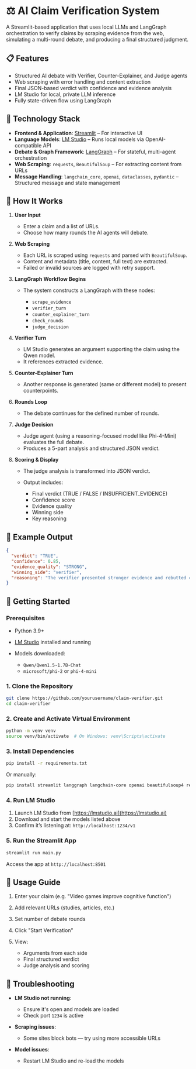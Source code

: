 # ⚖️ AI Claim Verification System

A Streamlit-based application that uses local LLMs and LangGraph orchestration to verify claims by scraping evidence from the web, simulating a multi-round debate, and producing a final structured judgment.

## 📋 Features

* Structured AI debate with Verifier, Counter-Explainer, and Judge agents
* Web scraping with error handling and content extraction
* Final JSON-based verdict with confidence and evidence analysis
* LM Studio for local, private LLM inference
* Fully state-driven flow using LangGraph

## 🔧 Technology Stack

* **Frontend & Application**: [Streamlit](https://streamlit.io/) – For interactive UI
* **Language Models**: [LM Studio](https://lmstudio.ai/) – Runs local models via OpenAI-compatible API
* **Debate & Graph Framework**: [LangGraph](https://github.com/langchain-ai/langgraph) – For stateful, multi-agent orchestration
* **Web Scraping**: `requests`, `BeautifulSoup` – For extracting content from URLs
* **Message Handling**: `langchain_core`, `openai`, `dataclasses`, `pydantic` – Structured message and state management

## 🔄 How It Works

1. **User Input**

   * Enter a claim and a list of URLs.
   * Choose how many rounds the AI agents will debate.

2. **Web Scraping**

   * Each URL is scraped using `requests` and parsed with `BeautifulSoup`.
   * Content and metadata (title, content, full text) are extracted.
   * Failed or invalid sources are logged with retry support.

3. **LangGraph Workflow Begins**

   * The system constructs a LangGraph with these nodes:

     * `scrape_evidence`
     * `verifier_turn`
     * `counter_explainer_turn`
     * `check_rounds`
     * `judge_decision`

4. **Verifier Turn**

   * LM Studio generates an argument supporting the claim using the Qwen model.
   * It references extracted evidence.

5. **Counter-Explainer Turn**

   * Another response is generated (same or different model) to present counterpoints.

6. **Rounds Loop**

   * The debate continues for the defined number of rounds.

7. **Judge Decision**

   * Judge agent (using a reasoning-focused model like Phi-4-Mini) evaluates the full debate.
   * Produces a 5-part analysis and structured JSON verdict.

8. **Scoring & Display**

   * The judge analysis is transformed into JSON verdict.
   * Output includes:

     * Final verdict (TRUE / FALSE / INSUFFICIENT\_EVIDENCE)
     * Confidence score
     * Evidence quality
     * Winning side
     * Key reasoning

## 🧪 Example Output

```json
{
  "verdict": "TRUE",
  "confidence": 0.85,
  "evidence_quality": "STRONG",
  "winning_side": "verifier",
  "reasoning": "The verifier presented stronger evidence and rebutted counterpoints."
}
```

## 🚀 Getting Started

### Prerequisites

* Python 3.9+
* [LM Studio](https://lmstudio.ai/) installed and running
* Models downloaded:

  * `Qwen/Qwen1.5-1.7B-Chat`
  * `microsoft/phi-2` or `phi-4-mini`

### 1. Clone the Repository

```bash
git clone https://github.com/yourusername/claim-verifier.git
cd claim-verifier
```

### 2. Create and Activate Virtual Environment

```bash
python -m venv venv
source venv/bin/activate  # On Windows: venv\Scripts\activate
```

### 3. Install Dependencies

```bash
pip install -r requirements.txt
```

Or manually:

```bash
pip install streamlit langgraph langchain-core openai beautifulsoup4 requests pandas
```

### 4. Run LM Studio

1. Launch LM Studio from [https://lmstudio.ai](https://lmstudio.ai)
2. Download and start the models listed above
3. Confirm it’s listening at: `http://localhost:1234/v1`

### 5. Run the Streamlit App

```bash
streamlit run main.py
```

Access the app at `http://localhost:8501`

## 📖 Usage Guide

1. Enter your claim (e.g. "Video games improve cognitive function")
2. Add relevant URLs (studies, articles, etc.)
3. Set number of debate rounds
4. Click "Start Verification"
5. View:

   * Arguments from each side
   * Final structured verdict
   * Judge analysis and scoring

## 🧰 Troubleshooting

* **LM Studio not running**:

  * Ensure it's open and models are loaded
  * Check port `1234` is active

* **Scraping issues**:

  * Some sites block bots — try using more accessible URLs

* **Model issues**:

  * Restart LM Studio and re-load the models


